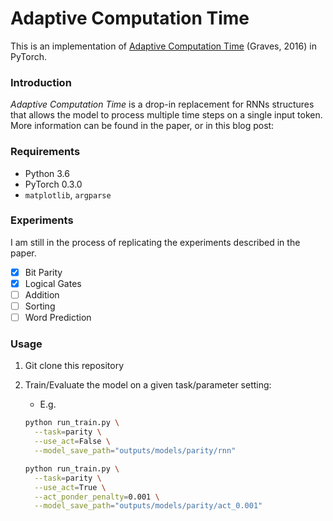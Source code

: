 # Adaptive Computation Time

This is an implementation of [Adaptive Computation Time](https://arxiv.org/abs/1603.08983) (Graves, 2016) in PyTorch.

### Introduction

*Adaptive Computation Time* is a drop-in replacement for RNNs structures that allows the model to process multiple time steps on a single input token. More information can be found in the paper, or in this blog post:

### Requirements

* Python 3.6
* PyTorch 0.3.0
* `matplotlib`, `argparse`

### Experiments

I am still in the process of replicating the experiments described in the paper.

- [x] Bit Parity
- [x] Logical Gates
- [ ] Addition
- [ ] Sorting
- [ ] Word Prediction

### Usage

1. Git clone this repository
2. Train/Evaluate the model on a given task/parameter setting:
    * E.g.
    
    ```bash
    python run_train.py \
      --task=parity \
      --use_act=False \
      --model_save_path="outputs/models/parity/rnn"
    ```    
    
    ```bash
    python run_train.py \
      --task=parity \
      --use_act=True \
      --act_ponder_penalty=0.001 \
      --model_save_path="outputs/models/parity/act_0.001"
    ```    